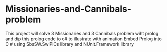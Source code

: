 # Missionaries-and-Cannibals-problem
This project will solve 3 Missionaries and 3 Cannibals problem wiht prolog and dip this prolog code to c# to illustrate with animation
Embed Prolog into C # using SbsSW.SwiPlCs library and NUnit.Framework library
